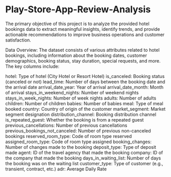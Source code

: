 # Play-Store-App-Review-Analysis
The primary objective of this project is to analyze the provided hotel bookings data to extract meaningful insights, identify trends, and provide actionable recommendations to improve business operations and customer satisfaction.

Data Overview:
The dataset consists of various attributes related to hotel bookings, including information about the booking dates, customer demographics, booking status, stay duration, special requests, and more. The key columns include:

hotel: Type of hotel (City Hotel or Resort Hotel)
is_canceled: Booking status (canceled or not)
lead_time: Number of days between the booking date and the arrival date
arrival_date_year: Year of arrival
arrival_date_month: Month of arrival
stays_in_weekend_nights: Number of weekend nights
stays_in_week_nights: Number of week nights
adults: Number of adults
children: Number of children
babies: Number of babies
meal: Type of meal booked
country: Country of origin of the customer
market_segment: Market segment designation
distribution_channel: Booking distribution channel
is_repeated_guest: Whether the booking is from a repeated guest
previous_cancellations: Number of previous cancellations
previous_bookings_not_canceled: Number of previous non-canceled bookings
reserved_room_type: Code of room type reserved
assigned_room_type: Code of room type assigned
booking_changes: Number of changes made to the booking
deposit_type: Type of deposit made
agent: ID of the travel agency that made the booking
company: ID of the company that made the booking
days_in_waiting_list: Number of days the booking was on the waiting list
customer_type: Type of customer (e.g., transient, contract, etc.)
adr: Average Daily Rate
